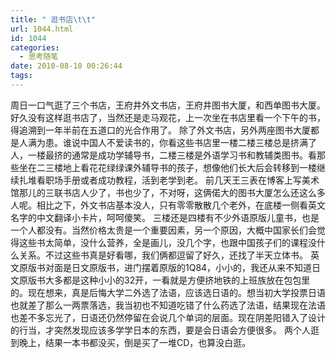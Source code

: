 ```yaml
---
title: " 逛书店\t\t"
url: 1044.html
id: 1044
categories:
  - 思考随笔
date: 2010-08-10 00:26:44
tags:
---
```


周日一口气逛了三个书店，王府井外文书店，王府井图书大厦，和西单图书大厦。 好久没有这样逛书店了，当然还是走马观花，上一次坐在书店里看一个下午的书，得追溯到一年半前在五道口的光合作用了。 除了外文书店，另外两座图书大厦都是人满为患。谁说中国人不爱读书的，你看这些书店里一楼二楼三楼总是挤满了人，一楼最挤的通常是成功学辅导书，二楼三楼是外语学习书和教辅类图书。看那些坐在二三楼地上看花花绿绿课外辅导书的孩子，想像他们长大后会转移到一楼继续扎堆看职场手册或者成功教程，活到老学到老。 前几天王三表在博客上写美术馆那儿的三联书店人少了，书也少了，不对呀，这俩偌大的图书大厦怎么还这么多人呢。相比之下，外文书店基本没人，只有零零散散几个老外，在底楼一侧看英文名字的中文翻译小卡片，呵呵傻笑。 三楼还是四楼有不少外语原版儿童书，也是一个人都没有。当然价格太贵是一个重要因素，另一个原因，大概中国家长们会觉得这些书太简单，没什么营养，全是画儿，没几个字，也跟中国孩子们的课程没什么关系。不过这些书真是好看哪，我们俩都逗留了好久，还找了半天立体书。 英文原版书对面是日文原版书，进门摆着原版的1Q84，小小的，我还从来不知道日文原版书大多都是这种小小的32开，一看就是方便挤地铁的上班族放在包包里的。现在想来，真是后悔大学二外选了法语，应该选日语的。想当初大学投票日语也就差了那么一两票落选，我当初也不知道吃错了什么药选了法语，结果现在法语也差不多忘光了，日语还仍然停留在会说几个单词的层面。现在阴差阳错入了设计的行当，才突然发现应该多学学日本的东西，要是会日语会方便很多。 两个人逛到晚上，结果一本书都没买，倒是买了一堆CD，也算没白逛。